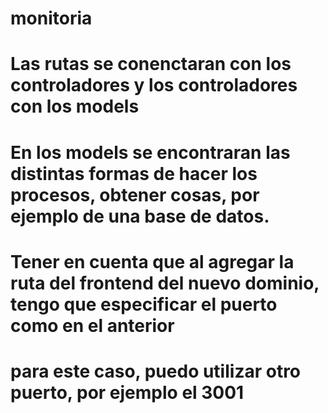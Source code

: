 # monitoria

# Las rutas se conenctaran con los controladores y los controladores con los models
# En los models se encontraran las distintas formas de hacer los procesos, obtener cosas, por ejemplo de una base de datos.

# Tener en cuenta que al agregar la ruta del frontend del nuevo dominio, tengo que especificar el puerto como en el anterior
# para este caso, puedo utilizar otro puerto, por ejemplo el 3001